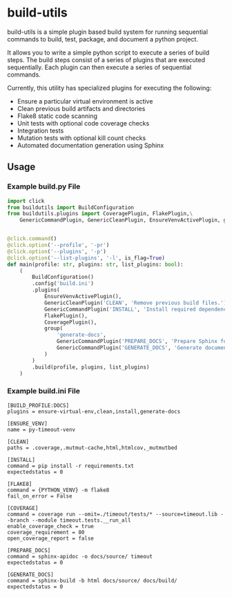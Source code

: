 # build-utils
build-utils is a simple plugin based build system for running sequential commands to build, test, package, and
document a python project.

It allows you to write a simple python script to execute a series of build steps. The build steps consist of
a series of plugins that are executed sequentially. Each plugin can then execute a series of sequential commands.

Currently, this utility has specialized plugins for executing the following:
* Ensure a particular virtual environment is active
* Clean previous build artifacts and directories
* Flake8 static code scanning
* Unit tests with optional code coverage checks
* Integration tests
* Mutation tests with optional kill count checks
* Automated documentation generation using Sphinx


## Usage

### Example build.py File

```python
import click
from buildutils import BuildConfiguration
from buildutils.plugins import CoveragePlugin, FlakePlugin,\
    GenericCommandPlugin, GenericCleanPlugin, EnsureVenvActivePlugin, group


@click.command()
@click.option('--profile', '-pr')
@click.option('--plugins', '-p')
@click.option('--list-plugins', '-l', is_flag=True)
def main(profile: str, plugins: str, list_plugins: bool):
    (
        BuildConfiguration()
        .config('build.ini')
        .plugins(
            EnsureVenvActivePlugin(),
            GenericCleanPlugin('CLEAN', 'Remove previous build files.'),
            GenericCommandPlugin('INSTALL', 'Install required dependencies from requirements.txt file.'),
            FlakePlugin(),
            CoveragePlugin(),
            group(
                'generate-docs',
                GenericCommandPlugin('PREPARE_DOCS', 'Prepare Sphinx for generating documentation from inline comments.'),
                GenericCommandPlugin('GENERATE_DOCS', 'Generate documentation from inline comments using Sphinx')
            )
        )
        .build(profile, plugins, list_plugins)
    )
```

### Example build.ini File
```
[BUILD_PROFILE:DOCS]
plugins = ensure-virtual-env,clean,install,generate-docs

[ENSURE_VENV]
name = py-timeout-venv

[CLEAN]
paths = .coverage,.mutmut-cache,html,htmlcov,_mutmutbed

[INSTALL]
command = pip install -r requirements.txt
expectedstatus = 0

[FLAKE8]
command = {PYTHON_VENV} -m flake8
fail_on_error = False

[COVERAGE]
command = coverage run --omit=./timeout/tests/* --source=timeout.lib --branch --module timeout.tests.__run_all
enable_coverage_check = true
coverage_requirement = 80
open_coverage_report = false

[PREPARE_DOCS]
command = sphinx-apidoc -o docs/source/ timeout
expectedstatus = 0

[GENERATE_DOCS]
command = sphinx-build -b html docs/source/ docs/build/
expectedstatus = 0
```